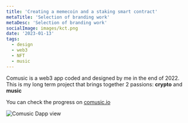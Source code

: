 ```yaml
---
title: 'Creating a memecoin and a staking smart contract'
metaTitle: 'Selection of branding work'
metaDesc: 'Selection of branding work'
socialImage: images/kct.png
date: '2023-01-13'
tags:
  - design
  - web3
  - NFT
  - music
---
```


Comusic is a web3 app coded and designed by me in the end of 2022.  
This is my long term project that brings together 2 passions: **crypto** and **music**

You can check the progress on [comusic.io](http://www.comusic.io)

![Comusic Dapp view](/images/ui/kct/stake.png)


